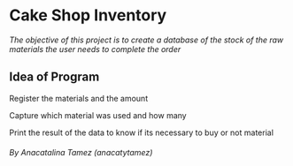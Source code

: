 # Cake Shop Inventory

_The objective of this project is to create a database of the stock of the raw materials the user needs to complete the order_

## Idea of Program 

Register the materials and the amount

Capture which material was used and how many

Print the result of the data to know if its necessary to buy or not material

###### By Anacatalina Tamez (anacatytamez)

